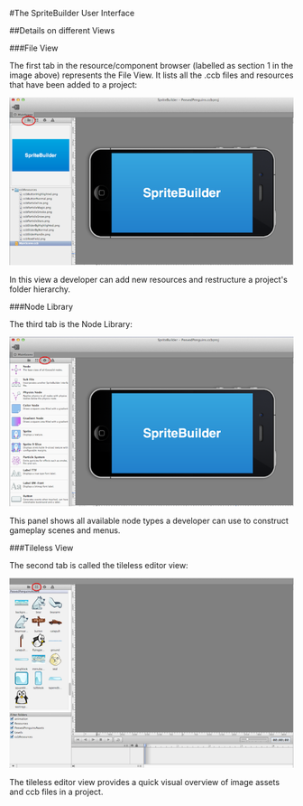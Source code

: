#The SpriteBuilder User Interface


##Details on different Views

###File View

The first tab in the resource/component browser (labelled as section 1 in the image above) represents the File View. It lists all the .ccb files and resources that have been added to a project:

![image](Spritebuilder_FileView.png)

In this view a developer can add new resources and restructure a project's folder hierarchy.

###Node Library

The third tab is the Node Library:

![image](Spritebuilder_NodeView.png)

This panel shows all available node types a developer can use to construct gameplay scenes and menus.


###Tileless View

The second tab is called the tileless editor view:

![image](tileless-view.png)

The tileless editor view provides a quick visual overview of image assets and ccb files in a project.